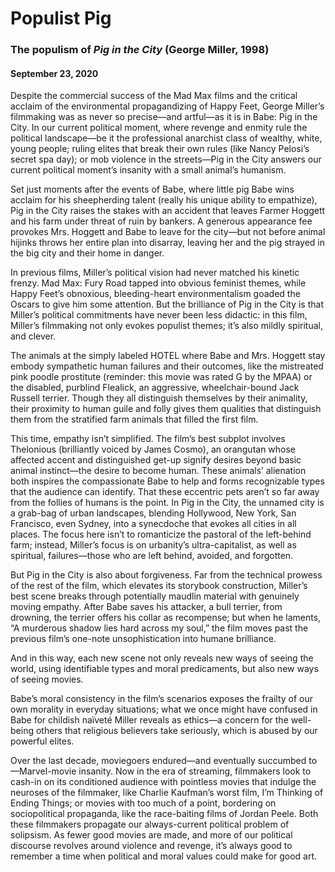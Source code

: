 # Populist Pig

### The populism of *Pig in the City* (George Miller, 1998)

#### September 23, 2020

Despite the commercial success of the Mad Max films and the critical acclaim of the environmental propagandizing of Happy Feet, George Miller’s filmmaking was as never so precise—and artful—as it is in Babe: Pig in the City. In our current political moment, where revenge and enmity rule the political landscape—be it the professional anarchist class of wealthy, white, young people; ruling elites that break their own rules (like Nancy Pelosi’s secret spa day); or mob violence in the streets—Pig in the City answers our current political moment’s insanity with a small animal’s humanism.

Set just moments after the events of Babe, where little pig Babe wins acclaim for his sheepherding talent (really his unique ability to empathize), Pig in the City raises the stakes with an accident that leaves Farmer Hoggett and his farm under threat of ruin by bankers. A generous appearance fee provokes Mrs. Hoggett and Babe to leave for the city—but not before animal hijinks throws her entire plan into disarray, leaving her and the pig strayed in the big city and their home in danger.

In previous films, Miller’s political vision had never matched his kinetic frenzy. Mad Max: Fury Road tapped into obvious feminist themes, while Happy Feet’s obnoxious, bleeding-heart environmentalism goaded the Oscars to give him some attention. But the brilliance of Pig in the City is that Miller’s political commitments have never been less didactic: in this film, Miller’s filmmaking not only evokes populist themes; it’s also mildly spiritual, and clever.

The animals at the simply labeled HOTEL where Babe and Mrs. Hoggett stay embody sympathetic human failures and their outcomes, like the mistreated pink poodle prostitute (reminder: this movie was rated G by the MPAA) or the disabled, purblind Flealick, an aggressive, wheelchair-bound Jack Russell terrier. Though they all distinguish themselves by their animality, their proximity to human guile and folly gives them qualities that distinguish them from the stratified farm animals that filled the first film.
 
This time, empathy isn’t simplified. The film’s best subplot involves Thelonious (brilliantly voiced by James Cosmo), an orangutan whose affected accent and distinguished get-up signify desires beyond basic animal instinct—the desire to become human. These animals’ alienation both inspires the compassionate Babe to help and forms recognizable types that the audience can identify. That these eccentric pets aren’t so far away from the follies of humans is the point.
In Pig in the City, the unnamed city is a grab-bag of urban landscapes, blending Hollywood, New York, San Francisco, even Sydney, into a synecdoche that evokes all cities in all places. The focus here isn’t to romanticize the pastoral of the left-behind farm; instead, Miller’s focus is on urbanity’s ultra-capitalist, as well as spiritual, failures—those who are left behind, avoided, and forgotten. 

But Pig in the City is also about forgiveness. Far from the technical prowess of the rest of the film, which elevates its storybook construction, Miller’s best scene breaks through potentially maudlin material with genuinely moving empathy. After Babe saves his attacker, a bull terrier, from drowning, the terrier offers his collar as recompense; but when he laments, “A murderous shadow lies hard across my soul,” the film moves past the previous film’s one-note unsophistication into humane brilliance. 

And in this way, each new scene not only reveals new ways of seeing the world, using identifiable types and moral predicaments, but also new ways of seeing movies. 

Babe’s moral consistency in the film’s scenarios exposes the frailty of our own morality in everyday situations; what we once might have confused in Babe for childish naïveté Miller reveals as ethics—a concern for the well-being others that religious believers take seriously, which is abused by our powerful elites.

Over the last decade, moviegoers endured—and eventually succumbed to—Marvel-movie insanity. Now in the era of streaming, filmmakers look to cash-in on its conditioned audience with pointless movies that indulge the neuroses of the filmmaker, like Charlie Kaufman’s worst film, I’m Thinking of Ending Things; or movies with too much of a point, bordering on sociopolitical propaganda, like the race-baiting films of Jordan Peele. Both these filmmakers propagate our always-current political problem of solipsism. As fewer good movies are made, and more of our political discourse revolves around violence and revenge, it’s always good to remember a time when political and moral values could make for good art.